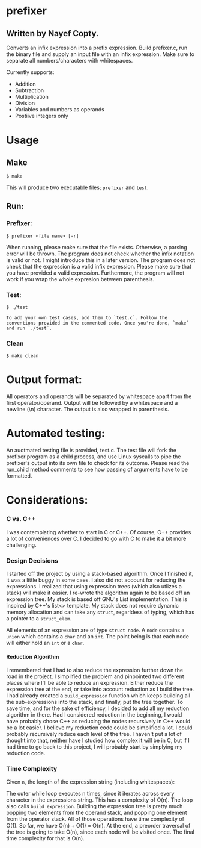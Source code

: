 # prefixer

## Written by Nayef Copty.

Converts an infix expression into a prefix expression.
Build prefixer.c, run the binary file and supply an input file with an infix expression.
Make sure to separate all numbers/characters with whitespaces.

Currently supports:
- Addition
- Subtraction
- Multiplication
- Division
- Variables and numbers as operands
- Postiive integers only

# Usage
## Make
    $ make
This will produce two executable files; `prefixer` and `test`.
## Run: 
### Prefixer:
    $ prefixer <file name> [-r]
When running, please make sure that the file exists. Otherwise, a parsing error will be thrown. The program does not check whether the infix notation is valid or not. 
I might introduce this in a later version. The program does not check that the expression is a valid infix expression. Please make sure that you have provided a valid expression.
Furthermore, the program will not work if you wrap the whole expresion between parenthesis.

### Test:
    $ ./test
    
    To add your own test cases, add them to `test.c`. Follow the conventions provided in the commented code. Once you're done, `make` and run `./test`.
    
### Clean
    $ make clean

# Output format:
All operators and operands will be separated by whitespace apart from the first operator/operand. Output will be followed by a whitespace and a newline (\n) character. The output is also wrapped in parenthesis.

# Automated testing:
An auotmated testing file is provided, test.c. The test file will fork the prefixer program as a child process, and use Linux syscalls to pipe the prefixer's output
into its own file to check for its outcome. Please read the run_child method comments to see how passing of arguments have to be formatted.

# Considerations:

### C vs. C++
I was contemplating whether to start in C or C++. Of course, C++ provides a lot of conveniences over C. I decided to go with C to make it a bit more challenging.

### Design Decisions
I started off the project by using a stack-based algorithm. Once I finished it, it was a little buggy in some caes. I also did not account for reducing the expressions.
I realized that using expression trees (which also utlizes a stack) will make it easier. I re-wrote the algorithm again to be based off an expression tree.
My stack is based off GNU's List implementation. This is inspired by C++'s list<> template. My stack does not require dynamic memory allocation and can take any `struct`, regarldess of typing, which has a pointer to a `struct_elem`.

All elements of an expression are of type `struct node`. A `node` contains a `union` which contains a `char` and an `int`. The point being is that each node will either hold an `int` or a `char`.

#### Reduction Algorithm
I remembered that I had to also reduce the expression further down the road in the project. I simplified the problem and pinpointed two different places where I'll be able to reduce an expression.
Either reduce the expression tree at the end, or take into account reduction as I build the tree. I had already created a `build_expression` function which keeps building all the sub-expressions into the stack, and finally, put the tree together.
To save time, and for the sake of efficiency, I decided to add all my reduction algorithm in there. Had I considered reduction in the beginning, I would have probably chose C++ as reducing the nodes recursively in C++ would be a lot easier.
I believe my reduction code could be simplified a lot. I could probably recursively reduce each level of the tree. I haven't put a lot of thought into that, neither have I studied how complex it will be in C, but if I had time to go back to this project, 
I will probably start by simplying my reduction code.


### Time Complexity
Given `n`, the length of the expression string (including whitespaces):

The outer while loop executes n times, since it iterates across every character in the expressions string. This has a complexity of O(n). 
The loop also calls `build_expression`. Building the expression tree is pretty much popping two elements from the operand stack, and popping one element from the operator stack. All of those operations have time complexity of O(1). So far, we have O(n) + O(1) = O(n).
At the end, a preorder traversal of the tree is going to take O(n), since each node will be visited once. The final time complexity for that is O(n).

